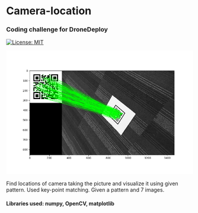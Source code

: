 # Camera-location
### Coding challenge for DroneDeploy
[![License: MIT](https://img.shields.io/badge/License-MIT-brightgreen.svg)](https://opensource.org/licenses/MIT)

![Matching_Sample](/Outputs/CurrentOutput_History/aftey_key_matching_for_good_matches.png)

Find locations of camera taking the picture and visualize it using given pattern.
Used key-point matching.
Given a pattern and 7 images.

#### Libraries used: numpy, OpenCV, matplotlib 
